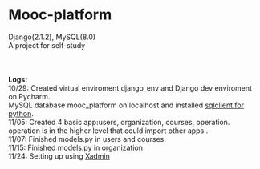 # Mooc-platform
Django(2.1.2), MySQL(8.0) <br>
A project for self-study <br>
<br>
<br>
<br>
<b>Logs:</b><br>
10/29:
Created virtual enviroment django_env and Django dev enviroment on Pycharm.<br>
MySQL database mooc_platform on localhost and installed [sqlclient for python](https://github.com/PyMySQL/mysqlclient-python).<br>
11/05:
Created 4 basic app:users, organization, courses, operation. operation is in the higher level that could import other apps .<br>
11/07:
Finished models.py in users and courses.<br>
11/15:
Finished models.py in organization <br>
11/24:
Setting up using [Xadmin](https://github.com/sshwsfc/xadmin)

